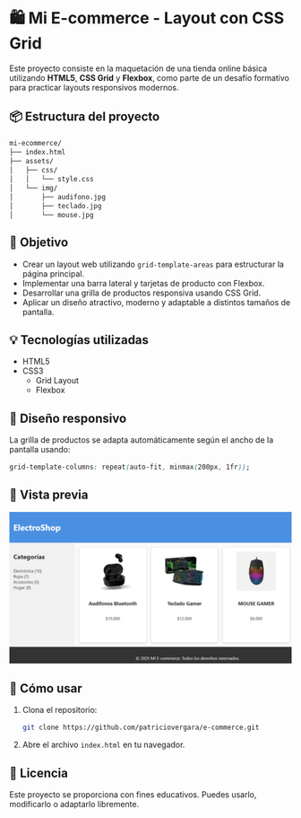 # 🛍️ Mi E-commerce - Layout con CSS Grid

Este proyecto consiste en la maquetación de una tienda online básica utilizando **HTML5**, **CSS Grid** y **Flexbox**, como parte de un desafío formativo para practicar layouts responsivos modernos.

## 📦 Estructura del proyecto

```
mi-ecommerce/
├── index.html
├── assets/
│   ├── css/
│   │   └── style.css
│   └── img/
│       ├── audifono.jpg
│       ├── teclado.jpg
│       └── mouse.jpg
```

## 🎯 Objetivo

- Crear un layout web utilizando `grid-template-areas` para estructurar la página principal.
- Implementar una barra lateral y tarjetas de producto con Flexbox.
- Desarrollar una grilla de productos responsiva usando CSS Grid.
- Aplicar un diseño atractivo, moderno y adaptable a distintos tamaños de pantalla.

## 💡 Tecnologías utilizadas

- HTML5
- CSS3
  - Grid Layout
  - Flexbox

## 📱 Diseño responsivo

La grilla de productos se adapta automáticamente según el ancho de la pantalla usando:

```css
grid-template-columns: repeat(auto-fit, minmax(200px, 1fr));
```
## 📸 Vista previa
![Vista previa del layout](assets/img/Captura.png)

## 🚀 Cómo usar

1. Clona el repositorio:
   ```bash
   git clone https://github.com/patriciovergara/e-commerce.git
   ```
2. Abre el archivo `index.html` en tu navegador.

## 📄 Licencia

Este proyecto se proporciona con fines educativos. Puedes usarlo, modificarlo o adaptarlo libremente.
